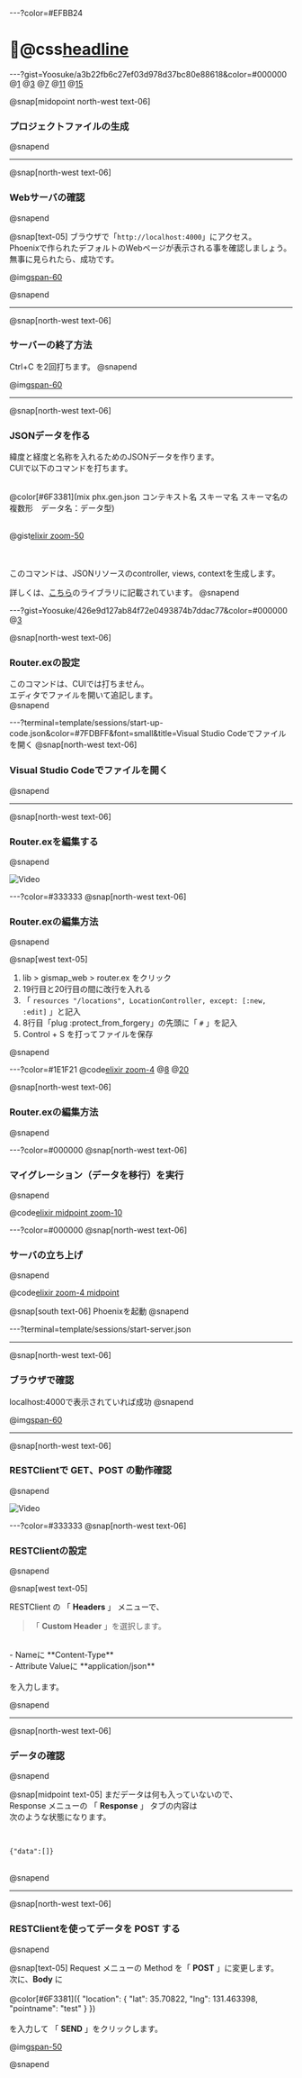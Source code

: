 ---?color=#EFBB24
# @css[headline](APIサーバの構築)


---?gist=Yoosuke/a3b22fb6c27ef03d978d37bc80e88618&color=#000000
@[1](gismapという名前でプロジェクトを作成する)
@[3](Yを入力する)
@[7](gismapのディレクトリに移動する)
@[11](DBを作成する)
@[15](サーバーを起動する)

@snap[midopoint north-west text-06]
### プロジェクトファイルの生成
@snapend

---
@snap[north-west text-06]
### Webサーバの確認
@snapend

@snap[text-05]
ブラウザで「`http://localhost:4000`」にアクセス。<br>
Phoenixで作られたデフォルトのWebページが表示される事を確認しましょう。<br>
無事に見られたら、成功です。<br>

@img[span-60](template/img/environment/localhost4000.png)

@snapend

---
@snap[north-west text-06]
### サーバーの終了方法
Ctrl+C を2回打ちます。
@snapend

@img[span-60](template/img/Building-APIServer/1-ctr-c.png)

---

@snap[north-west text-06]
### JSONデータを作る

緯度と経度と名称を入れるためのJSONデータを作ります。<br>
CUIで以下のコマンドを打ちます。<br><br>

@color[#6F3381](mix phx.gen.json コンテキスト名 スキーマ名 スキーマ名の複数形　データ名：データ型)<br><br>

@gist[elixir zoom-50](Yoosuke/e18deaff49fd420a220bb338602160fc)

<br><br>このコマンドは、JSONリソースのcontroller, views, contextを生成します。<br>

詳しくは、[こちら](https://hexdocs.pm/phoenix/Mix.Tasks.Phx.Gen.Json.html)のライブラリに記載されています。
@snapend

---?gist=Yoosuke/426e9d127ab84f72e0493874b7ddac77&color=#000000
@[3](ファイルに追加するのでコピーしておく)

@snap[north-west text-06]
### Router.exの設定
このコマンドは、CUIでは打ちません。<br>
エディタでファイルを開いて追記します。<br>
@snapend

---?terminal=template/sessions/start-up-code.json&color=#7FDBFF&font=small&title=Visual Studio Codeでファイルを開く
@snap[north-west text-06]
### Visual Studio Codeでファイルを開く
@snapend

---
@snap[north-west text-06]
### Router.exを編集する
@snapend

![Video](https://player.vimeo.com/video/311145345)

---?color=#333333
@snap[north-west text-06]
### Router.exの編集方法
@snapend

@snap[west text-05]

1. lib > gismap_web > router.ex をクリック<br>
2. 19行目と20行目の間に改行を入れる<br>
3. 「 `resources "/locations", LocationController, except: [:new, :edit]` 」と記入<br>
4. 8行目「plug :protect_from_forgery」の先頭に「 `#` 」を記入<br>
5. Control + S を打ってファイルを保存<br>

@snapend

---?color=#1E1F21
@code[elixir zoom-4](template/src/elixir/router.ex)
@[8](コメントアウト（コメント化してプログラム処理させないように）する)
@[20](ここに先ほどコピーした内容をペーストする)

@snap[north-west text-06]
### Router.exの編集方法
@snapend

---?color=#000000
@snap[north-west text-06]
### マイグレーション（データを移行）を実行
@snapend

@code[elixir midpoint zoom-10](template/src/elixir/migrate.ex)

---?color=#000000
@snap[north-west text-06]
### サーバの立ち上げ
@snapend

@code[elixir zoom-4 midpoint](template/src/elixir/start.ex)

@snap[south text-06]
Phoenixを起動
@snapend

---?terminal=template/sessions/start-server.json

---
@snap[north-west text-06]
### ブラウザで確認
localhost:4000で表示されていれば成功
@snapend

@img[span-60](template/img/Building-APIServer/5-localhost.png)

---
@snap[north-west text-06]
### RESTClientで GET、POST の動作確認
@snapend

![Video](https://player.vimeo.com/video/311154615)

---?color=#333333
@snap[north-west text-06]
### RESTClientの設定
@snapend

@snap[west text-05]

RESTClient の 「 **Headers** 」 メニューで、<br>
> 「 **Custom Header** 」を選択します。<br>
<br>
- Nameに **Content-Type** <br>
- Attribute Valueに **application/json** <br>
<br>
を入力します。

@snapend

---
@snap[north-west text-06]
### データの確認
@snapend

@snap[midpoint text-05]
まだデータは何も入っていないので、<br>
Response メニューの 「 **Response** 」 タブの内容は<br>
次のような状態になります。<br>
<br>
```

{"data":[]}

```
<br>
@snapend

---
@snap[north-west text-06]
### RESTClientを使ってデータを POST する
@snapend

@snap[text-05]
Request メニューの Method を「 **POST** 」に変更します。<br>
次に、**Body** に<br>
<br>
@color[#6F3381]({ "location": { "lat": 35.70822, "lng": 131.463398, "pointname": "test" } })<br>
<br>
を入力して 「 **SEND** 」をクリックします。<br>

@img[span-50](template/img/Building-APIServer/2-rest-post.png)

@snapend


